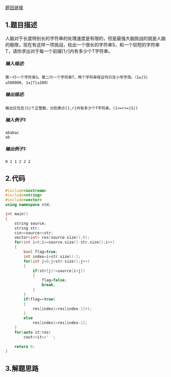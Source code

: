 

[题目链接](https://www.nowcoder.com/question/next?pid=21461188&qid=844360&tid=45743664)

## 1.题目描述

人脑对于长度特别长的字符串的处理速度是有限的，但是最强大脑挑战的就是人脑的极限，现在有这样一项挑战，给出一个很长的字符串S，和一个较短的字符串T，请你求出对于每一个前缀[1,r]内有多少个T字符串。

##### **输入描述:**

```
第一行一个字符串S。第二行一个字符串T。两个字符串保证均只含小写字母。（1≤|S|≤500000, 1≤|T|≤100）
```

##### **输出描述:**

```
输出仅包含|S|个正整数，分别表示[1,r]内有多少个T字符串。(1<=r<=|S|)
```

##### **输入例子1:**

```
ababac
ab
```

##### **输出例子1:**

```
0 1 1 2 2 2
```

## 2.代码

```cpp
#include<iostream>
#include<string>
#include<vector>
using namespace std;

int main()
{
    string source;
    string str;
    cin>>source>>str;
    vector<int> res(source.size(),0);
    for(int i=0;i<=source.size()-str.size();i++)
    {
        bool flag=true;
        int index=i+str.size()-1;
        for(int j=0;j<str.size();j++)
        {
            if(str[j]!=source[i+j])
            {
                flag=false;
                break;
            }
        }
        if(flag==true)
        {
            res[index]=res[index-1]+1;
        }
        else
            res[index]=res[index-1];
    }
    for(auto it:res)
        cout<<it<<' ';
    
    return 0;
}
```



## 3.解题思路

